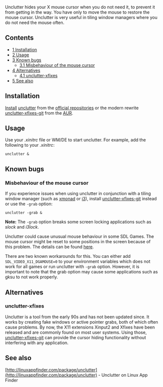Unclutter hides your X mouse cursor when you do not need it, to prevent it from getting in the way. You have only to move the mouse to restore the mouse cursor. Unclutter is very useful in tiling window managers where you do not need the mouse often.

## Contents

*   [1 Installation](#Installation)
*   [2 Usage](#Usage)
*   [3 Known bugs](#Known_bugs)
    *   [3.1 Misbehaviour of the mouse cursor](#Misbehaviour_of_the_mouse_cursor)
*   [4 Alternatives](#Alternatives)
    *   [4.1 unclutter-xfixes](#unclutter-xfixes)
*   [5 See also](#See_also)

## Installation

[Install](/index.php/Install "Install") [unclutter](https://www.archlinux.org/packages/?name=unclutter) from the [official repositories](/index.php/Official_repositories "Official repositories") or the modern rewrite [unclutter-xfixes-git](https://aur.archlinux.org/packages/unclutter-xfixes-git/) from the [AUR](/index.php/AUR "AUR").

## Usage

Use your *.xinitrc* file or WM/DE to start unclutter. For example, add the following to your *.xinitrc*:

```
unclutter &

```

## Known bugs

### Misbehaviour of the mouse cursor

If you experience issues when using unclutter in conjunction with a tiling window manager (such as [xmonad](/index.php/Xmonad "Xmonad") or [i3](/index.php/I3 "I3")), install [unclutter-xfixes-git](https://aur.archlinux.org/packages/unclutter-xfixes-git/) instead or use the `-grab` option:

```
unclutter -grab &

```

**Note:** The `-grab` option breaks some screen locking applications such as *slock* and *i3lock*.

Unclutter could cause unusual mouse behaviour in some SDL Games. The mouse cursor might be reset to some positions in the screen because of this problem. The details can be found [here](https://bugs.launchpad.net/ubuntu/+source/unclutter/+bug/61105).

There are two known workarounds for this. You can either add `SDL_VIDEO_X11_DGAMOUSE=0` to your environment variables which does not work for all games or run unclutter with `-grab` option. However, it is important to note that the grab option may cause some applications such as gksu to not work properly.

## Alternatives

### unclutter-xfixes

Unclutter is a tool from the early 90s and has not been updated since. It works by creating fake windows or active pointer grabs, both of which often cause problems. By now, the X11 extensions Xinput2 and Xfixes have been released and are commonly found on most user systems. Using those, [unclutter-xfixes-git](https://aur.archlinux.org/packages/unclutter-xfixes-git/) can provide the cursor hiding functionality without interfering with any application.

## See also

[http://linuxappfinder.com/package/unclutter](http://linuxappfinder.com/package/unclutter) - Unclutter on Linux App Finder